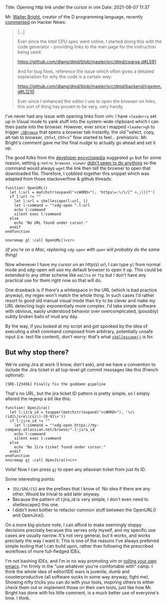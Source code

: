 Title: Opening http link under the cursor in vim
Date: 2021-08-07 11:37

Mr. [Walter Bright](https://www.walterbright.com/), creator of the D
programming language, recently
[commented](https://news.ycombinator.com/item?id=28090272) on Hacker News:

> [...]
>
> Ever since the Intel CPU spec went online, I started doing this with the code
> generator - providing links to the man page for the instruction being used:
>
> <https://github.com/dlang/dmd/blob/master/src/dmd/cparse.d#L591>
>
> And for bug fixes, reference the issue which often gives a detailed
> explanation for why the code is a certain way:
>
> <https://github.com/dlang/dmd/blob/master/src/dmd/backend/cgxmm.d#L1210>
>
> Ever since I enhanced the editor I use to open the browser on links, this
> sort of thing has proven to be very, very handy.

I've never had any issue with opening links from vim: I have `<leader>y` set up
in Visual mode to yank stuff into the system-wide clipboard which I can then
paste into the browser. However, ever since I mapped `<leader>gh` to trigger
[`:GBrowse`][1] that opens a browser tab instantly, the old "select, copy,
alt-tab to browser, ctrl+t, ctrl+v" flow started to feel... prehistoric. Mr.
Bright's comment gave me the final nudge to actually go ahead and set it up.

The good folks from the [developer encyclopedia][3] suggested `gx` but for some
reason, setting `g:netrw_browsex_viewer` [didn't seem to do anything][4] so the
command would always `wget` the link then tell the browser to open that
downloaded file. Therefore, I cobbled together this snippet which was adapted
from those stackoverflow & github threads:

```vimscript
function! OpenURL()
  let l:url = matchstr(expand("<cWORD>"), 'https\=:\/\/[^ >,;()]*')
  if l:url != ""
    let l:url = shellescape(l:url, 1)
    let l:command = "!xdg-open ".l:url
    echo l:command
    silent exec l:command
  else
    echo "No URL found under cursor."
  endif
endfunction

nnoremap gl :call OpenURL()<cr>
```

_(if you're on a Mac, replacing `xdg-open` with `open` will probably
do the same thing)_

Now whenever I have my cursor on an http(s) url, I can type `gl` from normal
mode and xdg-open will use my default browser to open it up. This could be
extended to any other scheme like `mailto` or `ftp` but I don't have any
practical use for them right now so that will do.

One drawback is if there's a whitespace in the URL (which is bad practice
anyway), my regex won't match the whole thing. In such cases I'd rather resort
to good old manual visual mode than try to be clever and make my URL detecting
logic exponentially more complex. I'd take simple software with obvious, easily
understood behavior over overcomplicated, (possibly) subtly broken balls of mud
any day.

By the way, if you looked at my script and got spooked by the idea of executing
a shell command composed from arbitrary, potentially unsafe input (i.e. text
file content), don't worry: that's what [`shellescape()`][2] is for.

## But why stop there?

We're using Jira at work (I know, don't ask), and we have a convention to
include the Jira ticket in all top-level git commit messages like this (French
optional):

```
[SRE-123456] Finally fix the goddamn pipeline
```

That's no URL, but the jira ticket ID pattern is pretty simple, so I simply
altered the regexp a bit like this:

```vimscript
function! OpenJira()
  let l:jira_id = toupper(matchstr(expand("<cWORD>"), '\c\(id2\|sre\|csi\)-[0-9]\+'))
  if l:jira_id != ""
    let l:command = "!xdg-open https://my-company.atlassian.net/browse/".l:jira_id
    echo l:command
    silent exec l:command
  else
    echo "No Jira ticket found under cursor."
  endif
endfunction
nnoremap gj :call OpenJira()<cr>
```

Voila! Now I can press `gj` to open any atlassian ticket from just its ID.

Some interesting points:

- `ID2/SRE/CSI` are the prefixes that I know of. No idea if there are any
  other. Would be trivial to add later anyway.
- Because the pattern of l:jira_id is very simple, I don't even need to
  shellescape() this one.
- I didn't even bother to refactor common stuff between the OpenURL() and
  OpenJira().

On a more big-picture note, I can afford to make seemingly sloppy decisions
precisely because this serves only myself, and my specific use cases are
usually narrow. It's not very general, but it works, and works precisely the
way I want it. This is one of the reasons I've always preferred simple tooling
that I can build upon, rather than following the prescribed workflows of more
full-fledged IDEs.

I'm not bashing IDEs, and I'm in no way promoting vim or [rolling your own
emacs](https://github.com/DigitalMars/med). I'm firmly in the "use whatever
you're comfortable with" camp. I think the whole idea of editor/IDE wars is
juvenile, dumb and counterproductive (all software sucks in some way anyway,
fight me). Showing nifty tricks you can do with your tools, inspiring others to
either check them out or implement those on their own tools, just like how Mr.
Bright has done with his little comment, is a much better use of everyone's
time. I think.

[1]: https://github.com/tpope/vim-fugitive/blob/2dc08dfe354ed5400f5cdb3d5009dcd4024aac8a/doc/fugitive.txt#L213
[2]: https://learnvimscriptthehardway.stevelosh.com/chapters/32.html#escaping-shell-command-arguments
[3]: https://stackoverflow.com/questions/9458294/open-url-under-cursor-in-vim-with-browser
[4]: https://github.com/vim/vim/issues/4738

